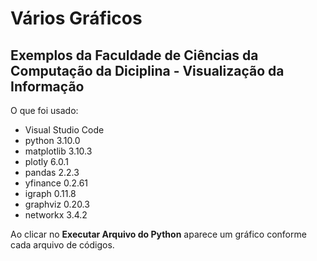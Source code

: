 # Vários Gráficos

## Exemplos da Faculdade de Ciências da Computação da Diciplina - Visualização da Informação 

O que foi usado:
- Visual Studio Code
- python 3.10.0
- matplotlib 3.10.3
- plotly 6.0.1
- pandas 2.2.3
- yfinance 0.2.61
- igraph 0.11.8
- graphviz 0.20.3
- networkx 3.4.2

Ao clicar no **Executar Arquivo do Python** aparece um gráfico conforme cada arquivo de códigos.
